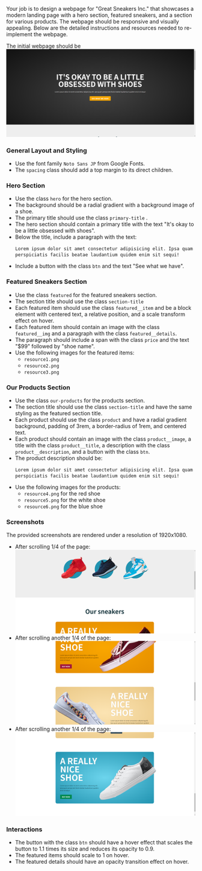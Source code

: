 
Your job is to design a webpage for "Great Sneakers Inc." that showcases a modern landing page with a hero section, featured sneakers, and a section for various products. The webpage should be responsive and visually appealing. Below are the detailed instructions and resources needed to re-implement the webpage.

The initial webpage should be ![initial webpage](./_images/origin.png)

### General Layout and Styling
- Use the font family `Noto Sans JP` from Google Fonts.
- The `spacing` class should add a top margin to its direct children.

### Hero Section
- Use the class `hero` for the hero section.
- The background should be a radial gradient with a background image of a shoe.
- The primary title should use the class `primary-title` .
- The hero section should contain a primary title with the text "It's okay to be a little obsessed with shoes".
- Below the title, include a paragraph with the text:
  ```
  Lorem ipsum dolor sit amet consectetur adipisicing elit. Ipsa quam
  perspiciatis facilis beatae laudantium quidem enim sit sequi!
  ```
- Include a button with the class `btn` and the text "See what we have".

### Featured Sneakers Section
- Use the class `featured` for the featured sneakers section.
- The section title should use the class `section-title`
- Each featured item should use the class `featured__item` and be a block element with centered text, a relative position, and a scale transform effect on hover.
- Each featured item should contain an image with the class `featured__img` and a paragraph with the class `featured__details`.
- The paragraph should include a span with the class `price` and the text "$99" followed by "shoe name".
- Use the following images for the featured items:
  - `resource1.png`
  - `resource2.png`
  - `resource3.png`

### Our Products Section
- Use the class `our-products` for the products section.
- The section title should use the class `section-title` and have the same styling as the featured section title.
- Each product should use the class `product` and have a radial gradient background, padding of 3rem, a border-radius of 1rem, and centered text.
- Each product should contain an image with the class `product__image`, a title with the class `product__title`, a description with the class `product__description`, and a button with the class `btn`.
- The product description should be:
  ```
  Lorem ipsum dolor sit amet consectetur adipisicing elit. Ipsa quam
  perspiciatis facilis beatae laudantium quidem enim sit sequi!
  ```
- Use the following images for the products:
  - `resource4.png` for the red shoe
  - `resource5.png` for the white shoe
  - `resource6.png` for the blue shoe
  
  

### Screenshots
The provided screenshots are rendered under a resolution of 1920x1080.

- After scrolling 1/4 of the page: ![scroll 1](./_images/scroll_1.png)
- After scrolling another 1/4 of the page: ![scroll 2](./_images/scroll_2.png)
- After scrolling another 1/4 of the page: ![scroll 3](./_images/scroll_3.png)

### Interactions
- The button with the class `btn` should have a hover effect that scales the button to 1.1 times its size and reduces its opacity to 0.9.
- The featured items should scale to 1 on hover.
- The featured details should have an opacity transition effect on hover.
